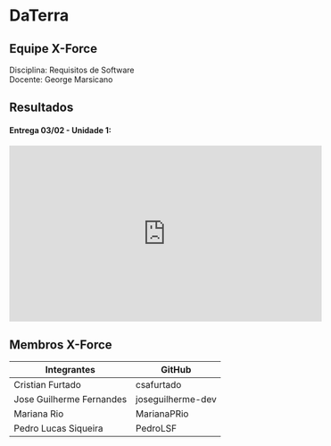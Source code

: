# DaTerra
## Equipe X-Force

Disciplina: Requisitos de Software<br>
Docente: George Marsicano 

## Resultados
#### Entrega 03/02 - Unidade 1:
<iframe width="560" height="315" src="https://www.youtube.com/embed/pl4H0MZbifA" title="YouTube video player" frameborder="0" allow="accelerometer; autoplay; clipboard-write; encrypted-media; gyroscope; picture-in-picture" allowfullscreen></iframe>

## Membros X-Force
Integrantes|GitHub
------------------------|-------
Cristian Furtado| csafurtado
Jose Guilherme Fernandes| joseguilherme-dev
Mariana Rio| MarianaPRio
Pedro Lucas Siqueira| PedroLSF
